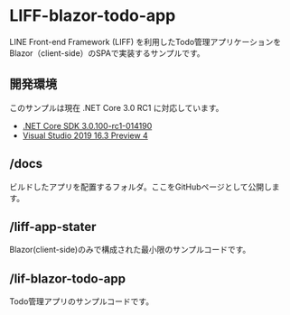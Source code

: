 # LIFF-blazor-todo-app
LINE Front-end Framework (LIFF) を利用したTodo管理アプリケーションをBlazor（client-side）のSPAで実装するサンプルです。

## 開発環境
このサンプルは現在 .NET Core 3.0 RC1 に対応しています。

- [.NET Core SDK 3.0.100-rc1-014190](https://dotnet.microsoft.com/download/dotnet-core/3.0)
- [Visual Studio 2019 16.3 Preview 4](https://visualstudio.microsoft.com/ja/vs/preview/)

## /docs
ビルドしたアプリを配置するフォルダ。ここをGitHubページとして公開します。

## /liff-app-stater 
Blazor(client-side)のみで構成された最小限のサンプルコードです。

## /lif-blazor-todo-app
Todo管理アプリのサンプルコードです。
